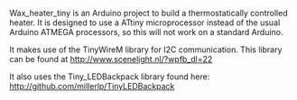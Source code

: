 Wax_heater_tiny is an Arduino project to build a thermostatically controlled
heater. It is designed to use a ATtiny microprocessor instead of the usual
Arduino ATMEGA processors, so this will not work on a standard Arduino.

It makes use of the TinyWireM library for I2C communication. This library
can be found at
http://www.scenelight.nl/?wpfb_dl=22

It also uses the Tiny_LEDBackpack library found here:
http://github.com/millerlp/TinyLEDBackpack


